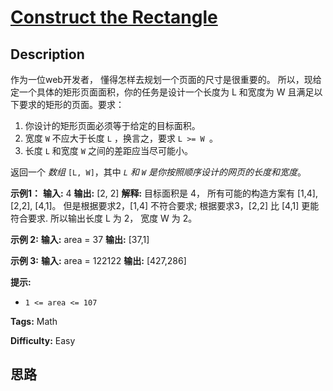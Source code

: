 # [Construct the Rectangle][title]

## Description

作为一位web开发者， 懂得怎样去规划一个页面的尺寸是很重要的。 所以，现给定一个具体的矩形页面面积，你的任务是设计一个长度为 L 和宽度为 W
且满足以下要求的矩形的页面。要求：

  1. 你设计的矩形页面必须等于给定的目标面积。
  2. 宽度 `W` 不应大于长度 `L` ，换言之，要求 `L >= W `。
  3. 长度 `L` 和宽度 `W` 之间的差距应当尽可能小。

返回一个  _数组_  `[L, W]`，其中 _`L` 和 `W` 是你按照顺序设计的网页的长度和宽度_。  


**示例1：**
            **输入:** 4    **输出:** [2, 2]    **解释:** 目标面积是 4， 所有可能的构造方案有 [1,4], [2,2], [4,1]。    但是根据要求2，[1,4] 不符合要求; 根据要求3，[2,2] 比 [4,1] 更能符合要求. 所以输出长度 L 为 2， 宽度 W 为 2。    

**示例 2:**
            **输入:** area = 37    **输出:** [37,1]    

**示例 3:**
            **输入:** area = 122122    **输出:** [427,286]    



**提示:**

  * `1 <= area <= 107`


**Tags:** Math

**Difficulty:** Easy

## 思路

[title]: https://leetcode-cn.com/problems/construct-the-rectangle
